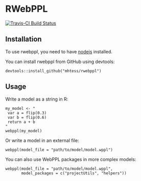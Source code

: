 # RWebPPL

[![Travis-CI Build Status](https://travis-ci.org/mhtess/rwebppl.svg?branch=master)](https://travis-ci.org/mhtess/rwebppl)

## Installation

To use rwebppl, you need to have [nodejs](https://nodejs.org/en/) installed.

You can install rwebppl from GitHub using devtools:

```
devtools::install_github("mhtess/rwebppl")
```

## Usage

Write a model as a string in R:

```
my_model <- "
 var a = flip(0.3)
 var b = flip(0.6)
 return a + b
"
webppl(my_model)
```

Or write a model in an external file:

```
webppl(model_file = "path/to/model/model.wppl")
```

You can also use WebPPL packages in more complex models:

```
webppl(model_file = "path/to/model/model.wppl",
       model_packages = c("projectUtils", "helpers"))
```
